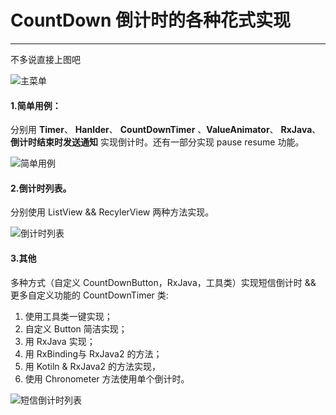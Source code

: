 # CountDown 倒计时的各种花式实现

---
不多说直接上图吧

![主菜单][1]

#### 1.简单用例：
分别用 **Timer**、 **Hanlder**、 **CountDownTimer** 、**ValueAnimator**、 **RxJava**、**倒计时结束时发送通知** 实现倒计时。还有一部分实现 pause resume 功能。

![简单用例][2]

#### 2.倒计时列表。
分别使用 ListView && RecylerView 两种方法实现。

![倒计时列表][3]

#### 3.其他
多种方式（自定义 CountDownButton，RxJava，工具类）实现短信倒计时 && 更多自定义功能的 CountDownTimer 类:

1. 使用工具类一键实现；
2. 自定义 Button 简洁实现；
3. 用 RxJava 实现；
4. 用 RxBinding与 RxJava2 的方法；
5. 用 Kotiln & RxJava2 的方法实现，
6. 使用 Chronometer 方法使用单个倒计时。

![短信倒计时列表][4]


  [1]: http://cnd.sfyc.ltd/countdown_menu.png?imageView2/3/w/360/h/640/interlace/1
  [2]: http://cnd.sfyc.ltd/countTime_github_02?imageView2/3/w/360/h/640/interlace/1
  [3]: http://cnd.sfyc.ltd/countdown_recylerview.png?imageView2/3/w/360/h/640/interlace/1
  [4]: http://cnd.sfyc.ltd/countdown_sms.png?imageView2/3/w/360/h/640/interlace/1

